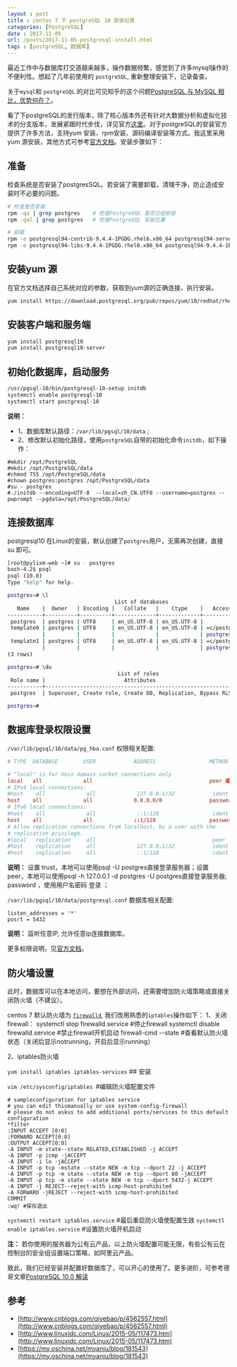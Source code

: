 ```yaml
---
layout : post
title : centos 7 下 postgreSQL 10 安装记录
categories: [PostgreSQL] 
date : 2017-11-05
url: /posts/2017-11-05-postgresql-install.html 
tags : [postgreSQL, 数据库]
---
```



最近工作中与数据库打交道越来越多，操作数据频繁，感觉到了许多mysql操作的不便利性。想起了几年前使用的 `postgreSQL`, 重新整理安装下，记录备查。

关于`mysql`和 `postgreSQL` 的对比可见知乎的这个问题[PostgreSQL 与 MySQL 相比，优势何在？](https://www.zhihu.com/question/20010554)。

看了下postgreSQL的发行版本，除了核心版本外还有针对大数据分析和虚拟化技术的分支版本，发展紧跟时代步伐，详见官方[这里](https://www.postgresql.org/download/)。对于postgreSQL的安装官方提供了许多方法，支持yum 安装、rpm安装、源码编译安装等方式。我这里采用yum 源安装，其他方式可参考[官方文档](https://www.postgresql.org/download/linux/redhat/)。安装步骤如下：
<!-- more -->
## 准备 

检查系统是否安装了postgresSQL。若安装了需要卸载，清理干净，防止造成安装时不必要的问题。
```bash 
# 检查是否安装 
rpm -qa | grep postgres    # 检查PostgreSQL 是否已经安装
rpm -qal | grep postgres   # 检查PostgreSQL 安装位置

# 卸载 
rpm -e postgresql94-contrib-9.4.4-1PGDG.rhel6.x86_64 postgresql94-server-9.4.4-1PGDG.rhel6.x86_64  
rpm -e postgresql94-libs-9.4.4-1PGDG.rhel6.x86_64 postgresql94-9.4.4-1PGDG.rhel6.x86_64 
```

## 安装yum 源 

在官方文档选择自己系统对应的参数，获取到yum源的正确连接，执行安装。
```bash 
yum install https://download.postgresql.org/pub/repos/yum/10/redhat/rhel-7-x86_64/pgdg-centos10-10-1.noarch.rpm
```

## 安装客户端和服务端 

```bash 
yum install postgresql10
yum install postgresql10-server
```

## 初始化数据库，启动服务

```bash 
/usr/pgsql-10/bin/postgresql-10-setup initdb
systemctl enable postgresql-10
systemctl start postgresql-10
```

**说明：**
- 1、数据库默认路径：`/var/lib/pgsql/10/data` ;
- 2、修改默认初始化路径，使用`postgreSQL`自带的初始化命令`initdb`，如下操作：
```
#mkdir /opt/PostgreSQL
#mkdir /opt/PostgreSQL/data
#chmod 755 /opt/PostgreSQL/data
#chown postgres:postgres /opt/PostgreSQL/data
#su - postgres
#./initdb --encoding=UTF-8  --local=zh_CN.UTF8 --username=postgres --pwprompt --pgdata=/opt/PostgreSQL/data/
```


## 连接数据库

postgresql10 在Linux的安装，默认创建了`postgres`用户，无需再次创建，直接su 即可。
```bash 
[root@pylixm-web ~]# su - postgres
bash-4.2$ psql
psql (10.0)
Type "help" for help.

postgres=# \l
                                  List of databases
   Name    |  Owner   | Encoding |   Collate   |    Ctype    |   Access privileges
-----------+----------+----------+-------------+-------------+-----------------------
 postgres  | postgres | UTF8     | en_US.UTF-8 | en_US.UTF-8 |
 template0 | postgres | UTF8     | en_US.UTF-8 | en_US.UTF-8 | =c/postgres          +
           |          |          |             |             | postgres=CTc/postgres
 template1 | postgres | UTF8     | en_US.UTF-8 | en_US.UTF-8 | =c/postgres          +
           |          |          |             |             | postgres=CTc/postgres
(3 rows)

postgres=# \du
                                   List of roles
 Role name |                         Attributes                         | Member of
-----------+------------------------------------------------------------+-----------
 postgres  | Superuser, Create role, Create DB, Replication, Bypass RLS | {}

postgres=#

```

## 数据库登录权限设置

`/var/lib/pgsql/10/data/pg_hba.conf` 权限相关配置:
```conf
# TYPE  DATABASE        USER            ADDRESS                 METHOD

# "local" is for Unix domain socket connections only 
local   all             all                                     peer 或 trust
# IPv4 local connections:
#host    all             all             127.0.0.1/32            ident
host    all             all             0.0.0.0/0               password
# IPv6 local connections:
#host    all             all             ::1/128                 ident
host    all             all             ::1/128                 password
# Allow replication connections from localhost, by a user with the
# replication privilege.
#local   replication     all                                     peer
#host    replication     all             127.0.0.1/32            ident
#host    replication     all             ::1/128                 ident
```
**说明：** 设置 trust，本地可以使用psql -U postgres直接登录服务器；设置 peer，本地可以使用psql -h 127.0.0.1 -d postgres -U postgres直接登录服务器; password ，使用用户名密码 登录 ；

`/var/lib/pgsql/10/data/postgresql.conf` 数据库相关配置:
```
listen_addresses = '*'
posrt = 5432 
```
**说明：** 监听任意IP, 允许任意ip连接数据库。

更多权限说明，见[官方文档](https://www.postgresql.org/docs/10/static/auth-methods.html)。

## 防火墙设置

此时，数据库可以在本地访问，要想在外部访问，还需要增加防火墙策略或直接关闭防火墙（不建议）。

centos 7 默认防火墙为 [`firewalld`](http://blog.csdn.net/gg_18826075157/article/details/72834694), 我们改用熟悉的`iptables`操作如下：
1、关闭firewall：
systemctl stop firewalld.service #停止firewall
systemctl disable firewalld.service #禁止firewall开机启动
firewall-cmd --state #查看默认防火墙状态（关闭后显示notrunning，开启后显示running）

2、iptables防火墙

`yum install iptables iptables-services`  ## 安装

`vim /etc/sysconfig/iptables `#编辑防火墙配置文件

```
# sampleconfiguration for iptables service
# you can edit thismanually or use system-config-firewall
# please do not askus to add additional ports/services to this default configuration
*filter
:INPUT ACCEPT [0:0]
:FORWARD ACCEPT[0:0]
:OUTPUT ACCEPT[0:0]
-A INPUT -m state--state RELATED,ESTABLISHED -j ACCEPT
-A INPUT -p icmp -jACCEPT
-A INPUT -i lo -jACCEPT
-A INPUT -p tcp -mstate --state NEW -m tcp --dport 22 -j ACCEPT
-A INPUT -p tcp -m state --state NEW -m tcp --dport 80 -jACCEPT
-A INPUT -p tcp -m state --state NEW -m tcp --dport 5432-j ACCEPT
-A INPUT -j REJECT--reject-with icmp-host-prohibited
-A FORWARD -jREJECT --reject-with icmp-host-prohibited
COMMIT
:wq! #保存退出
```
`systemctl restart iptables.service` #最后重启防火墙使配置生效
`systemctl enable iptables.service` #设置防火墙开机启动

**注：** 若你使用的服务器为公有云产品，以上防火墙配置可能无限，有些公有云在控制台的安全组设置端口策略，如阿里云产品。

致此，我们已经安装并配置好数据库了，可以开心的使用了。更多进阶，可参考德哥文章[PostgreSQL 10.0 解读](https://yq.aliyun.com/articles/79330)

## 参考

- [http://www.cnblogs.com/qiyebao/p/4562557.html](http://www.cnblogs.com/qiyebao/p/4562557.html)
- [http://www.linuxidc.com/Linux/2015-05/117473.htm](http://www.linuxidc.com/Linux/2015-05/117473.htm)
- [https://my.oschina.net/myaniu/blog/181543](https://my.oschina.net/myaniu/blog/181543)